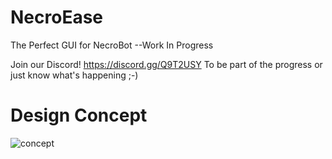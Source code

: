 # NecroEase
The Perfect GUI for NecroBot --Work In Progress

Join our Discord! https://discord.gg/Q9T2USY To be part of the progress or just know what's happening ;-)

# Design Concept
![concept](http://i.imgur.com/In5TdQZ.jpg)
